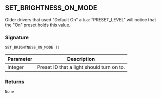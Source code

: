 ## SET\_BRIGHTNESS\_ON\_MODE

Older drivers that used "Default On" a.k.a: “PRESET\_LEVEL"  will notice that the "On" preset holds this value.


### Signature

`SET_BRIGHTNESS_ON_MODE ()`


| Parameter | Description |
| --- | --- |
| Integer | Preset ID that a light should turn on to. |

### Returns

`None`
